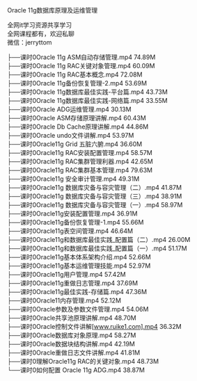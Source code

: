Oracle 11g数据库原理及运维管理

全网it学习资源共享学习<br>全网课程都有，欢迎私聊<br>微信：jerryttom<br>

├──课时0Oracle 11g ASM自动存储管理.mp4 74.89M<br> ├──课时0Oracle 11g RAC关键对象管理.mp4 60.09M<br> ├──课时0Oracle 11g RAC基本概念.mp4 72.08M<br> ├──课时0Oracle 11g备份恢复管理-2.mp4 53.69M<br> ├──课时0Oracle 11g数据库最佳实践-平台篇.mp4 43.73M<br> ├──课时0Oracle 11g数据库最佳实践-网络篇.mp4 33.55M<br> ├──课时0Oracle ADG运维管理.mp4 30.13M<br> ├──课时0Oracle ASM存储原理讲解.mp4 60.43M<br> ├──课时0Oracle Db Cache原理讲解.mp4 44.86M<br> ├──课时0Oracle undo文件讲解.mp4 53.97M<br> ├──课时0Oracle11g Grid 五脏六腑.mp4 36.60M<br> ├──课时0Oracle11g RAC安装配置管理.mp4 58.57M<br> ├──课时0Oracle11g RAC集群管理利器.mp4 42.65M<br> ├──课时0Oracle11g RAC集群基本管理.mp4 79.63M<br> ├──课时0Oracle11g 安全审计管理.mp4 49.31M<br> ├──课时0Oracle11g 数据库灾备与容灾管理（二）.mp4 41.87M<br> ├──课时0Oracle11g 数据库灾备与容灾管理（三）.mp4 38.91M<br> ├──课时0Oracle11g 数据库灾备与容灾管理（一）.mp4 58.97M<br> ├──课时0Oracle11g安装配置管理.mp4 36.91M<br> ├──课时0Oracle11g备份恢复管理-1.mp4 55.66M<br> ├──课时0Oracle11g表空间管理.mp4 46.64M<br> ├──课时0Oracle11g和数据库最佳实践_配置篇（二）.mp4 26.00M<br> ├──课时0Oracle11g和数据库最佳实践_配置篇（一）.mp4 51.17M<br> ├──课时0Oracle11g基本体系架构介绍.mp4 52.66M<br> ├──课时0Oracle11g基本运维管理技能.mp4 52.97M<br> ├──课时0Oracle11g用户管理.mp4 57.42M<br> ├──课时0Oracle11g重做日志管理.mp4 37.69M<br> ├──课时0Oracle11g最佳实践-存储篇.mp4 47.36M<br> ├──课时0Oracle11内存管理.mp4 52.12M<br> ├──课时0Oracle参数及参数文件管理.mp4 54.06M<br> ├──课时0Oracle共享池原理讲解.mp4 48.70M<br> ├──课时0Oracle控制文件讲解[www.ruike1.com].mp4 36.32M<br> ├──课时0Oracle数据库对象原理.mp4 58.27M<br> ├──课时0Oracle数据块结构讲解.mp4 42.19M<br> ├──课时0Oracle重做日志文件讲解.mp4 41.81M<br> ├──课时0理解Oracle11g RAC的关键对象.mp4 48.73M<br> └──课时0如何配置 Oracle 11g ADG.mp4 38.87M